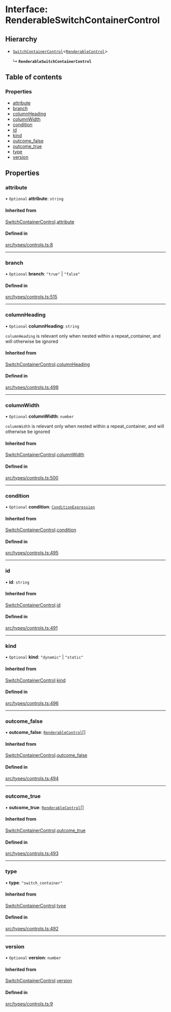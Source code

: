 # Interface: RenderableSwitchContainerControl

## Hierarchy

- [`SwitchContainerControl`](../wiki/SwitchContainerControl)<[`RenderableControl`](../wiki/Exports#renderablecontrol)\>

  ↳ **`RenderableSwitchContainerControl`**

## Table of contents

### Properties

- [attribute](../wiki/RenderableSwitchContainerControl#attribute)
- [branch](../wiki/RenderableSwitchContainerControl#branch)
- [columnHeading](../wiki/RenderableSwitchContainerControl#columnheading)
- [columnWidth](../wiki/RenderableSwitchContainerControl#columnwidth)
- [condition](../wiki/RenderableSwitchContainerControl#condition)
- [id](../wiki/RenderableSwitchContainerControl#id)
- [kind](../wiki/RenderableSwitchContainerControl#kind)
- [outcome\_false](../wiki/RenderableSwitchContainerControl#outcome_false)
- [outcome\_true](../wiki/RenderableSwitchContainerControl#outcome_true)
- [type](../wiki/RenderableSwitchContainerControl#type)
- [version](../wiki/RenderableSwitchContainerControl#version)

## Properties

### attribute

• `Optional` **attribute**: `string`

#### Inherited from

[SwitchContainerControl](../wiki/SwitchContainerControl).[attribute](../wiki/SwitchContainerControl#attribute)

#### Defined in

[src/types/controls.ts:8](https://github.com/decisively-io/interview-sdk/blob/c6fbae0/src/types/controls.ts#L8)

___

### branch

• `Optional` **branch**: ``"true"`` \| ``"false"``

#### Defined in

[src/types/controls.ts:515](https://github.com/decisively-io/interview-sdk/blob/c6fbae0/src/types/controls.ts#L515)

___

### columnHeading

• `Optional` **columnHeading**: `string`

`columnHeading` is relevant only when nested within a repeat_container, and will otherwise be ignored

#### Inherited from

[SwitchContainerControl](../wiki/SwitchContainerControl).[columnHeading](../wiki/SwitchContainerControl#columnheading)

#### Defined in

[src/types/controls.ts:498](https://github.com/decisively-io/interview-sdk/blob/c6fbae0/src/types/controls.ts#L498)

___

### columnWidth

• `Optional` **columnWidth**: `number`

`columnWidth` is relevant only when nested within a repeat_container, and will otherwise be ignored

#### Inherited from

[SwitchContainerControl](../wiki/SwitchContainerControl).[columnWidth](../wiki/SwitchContainerControl#columnwidth)

#### Defined in

[src/types/controls.ts:500](https://github.com/decisively-io/interview-sdk/blob/c6fbae0/src/types/controls.ts#L500)

___

### condition

• `Optional` **condition**: [`ConditionExpression`](../wiki/ConditionExpression)

#### Inherited from

[SwitchContainerControl](../wiki/SwitchContainerControl).[condition](../wiki/SwitchContainerControl#condition)

#### Defined in

[src/types/controls.ts:495](https://github.com/decisively-io/interview-sdk/blob/c6fbae0/src/types/controls.ts#L495)

___

### id

• **id**: `string`

#### Inherited from

[SwitchContainerControl](../wiki/SwitchContainerControl).[id](../wiki/SwitchContainerControl#id)

#### Defined in

[src/types/controls.ts:491](https://github.com/decisively-io/interview-sdk/blob/c6fbae0/src/types/controls.ts#L491)

___

### kind

• `Optional` **kind**: ``"dynamic"`` \| ``"static"``

#### Inherited from

[SwitchContainerControl](../wiki/SwitchContainerControl).[kind](../wiki/SwitchContainerControl#kind)

#### Defined in

[src/types/controls.ts:496](https://github.com/decisively-io/interview-sdk/blob/c6fbae0/src/types/controls.ts#L496)

___

### outcome\_false

• **outcome\_false**: [`RenderableControl`](../wiki/Exports#renderablecontrol)[]

#### Inherited from

[SwitchContainerControl](../wiki/SwitchContainerControl).[outcome_false](../wiki/SwitchContainerControl#outcome_false)

#### Defined in

[src/types/controls.ts:494](https://github.com/decisively-io/interview-sdk/blob/c6fbae0/src/types/controls.ts#L494)

___

### outcome\_true

• **outcome\_true**: [`RenderableControl`](../wiki/Exports#renderablecontrol)[]

#### Inherited from

[SwitchContainerControl](../wiki/SwitchContainerControl).[outcome_true](../wiki/SwitchContainerControl#outcome_true)

#### Defined in

[src/types/controls.ts:493](https://github.com/decisively-io/interview-sdk/blob/c6fbae0/src/types/controls.ts#L493)

___

### type

• **type**: ``"switch_container"``

#### Inherited from

[SwitchContainerControl](../wiki/SwitchContainerControl).[type](../wiki/SwitchContainerControl#type)

#### Defined in

[src/types/controls.ts:492](https://github.com/decisively-io/interview-sdk/blob/c6fbae0/src/types/controls.ts#L492)

___

### version

• `Optional` **version**: `number`

#### Inherited from

[SwitchContainerControl](../wiki/SwitchContainerControl).[version](../wiki/SwitchContainerControl#version)

#### Defined in

[src/types/controls.ts:9](https://github.com/decisively-io/interview-sdk/blob/c6fbae0/src/types/controls.ts#L9)
